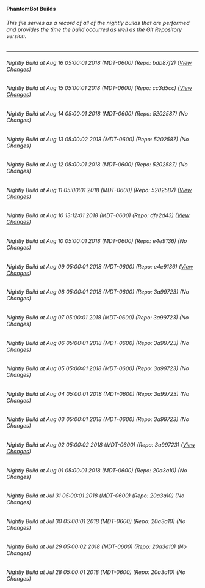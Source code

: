 **PhantomBot Builds**

###### This file serves as a record of all of the nightly builds that are performed and provides the time the build occurred as well as the Git Repository version.
-------------------------------------------------------------------------------------------------------------
###### Nightly Build at Aug 16 05:00:01 2018 (MDT-0600) (Repo: bdb87f2) ([View Changes](https://github.com/PhantomBot/PhantomBot/compare/cc3d5cc...bdb87f2))
###### Nightly Build at Aug 15 05:00:01 2018 (MDT-0600) (Repo: cc3d5cc) ([View Changes](https://github.com/PhantomBot/PhantomBot/compare/5202587...cc3d5cc))
###### Nightly Build at Aug 14 05:00:01 2018 (MDT-0600) (Repo: 5202587) (No Changes)
###### Nightly Build at Aug 13 05:00:02 2018 (MDT-0600) (Repo: 5202587) (No Changes)
###### Nightly Build at Aug 12 05:00:01 2018 (MDT-0600) (Repo: 5202587) (No Changes)
###### Nightly Build at Aug 11 05:00:01 2018 (MDT-0600) (Repo: 5202587) ([View Changes](https://github.com/PhantomBot/PhantomBot/compare/dfe2d43...5202587))
###### Nightly Build at Aug 10 13:12:01 2018 (MDT-0600) (Repo: dfe2d43) ([View Changes](https://github.com/PhantomBot/PhantomBot/compare/e4e9136...dfe2d43))
###### Nightly Build at Aug 10 05:00:01 2018 (MDT-0600) (Repo: e4e9136) (No Changes)
###### Nightly Build at Aug 09 05:00:01 2018 (MDT-0600) (Repo: e4e9136) ([View Changes](https://github.com/PhantomBot/PhantomBot/compare/3a99723...e4e9136))
###### Nightly Build at Aug 08 05:00:01 2018 (MDT-0600) (Repo: 3a99723) (No Changes)
###### Nightly Build at Aug 07 05:00:01 2018 (MDT-0600) (Repo: 3a99723) (No Changes)
###### Nightly Build at Aug 06 05:00:01 2018 (MDT-0600) (Repo: 3a99723) (No Changes)
###### Nightly Build at Aug 05 05:00:01 2018 (MDT-0600) (Repo: 3a99723) (No Changes)
###### Nightly Build at Aug 04 05:00:01 2018 (MDT-0600) (Repo: 3a99723) (No Changes)
###### Nightly Build at Aug 03 05:00:01 2018 (MDT-0600) (Repo: 3a99723) (No Changes)
###### Nightly Build at Aug 02 05:00:02 2018 (MDT-0600) (Repo: 3a99723) ([View Changes](https://github.com/PhantomBot/PhantomBot/compare/20a3a10...3a99723))
###### Nightly Build at Aug 01 05:00:01 2018 (MDT-0600) (Repo: 20a3a10) (No Changes)
###### Nightly Build at Jul 31 05:00:01 2018 (MDT-0600) (Repo: 20a3a10) (No Changes)
###### Nightly Build at Jul 30 05:00:01 2018 (MDT-0600) (Repo: 20a3a10) (No Changes)
###### Nightly Build at Jul 29 05:00:02 2018 (MDT-0600) (Repo: 20a3a10) (No Changes)
###### Nightly Build at Jul 28 05:00:01 2018 (MDT-0600) (Repo: 20a3a10) (No Changes)
